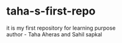# taha-s-first-repo
it is my first repository for learning purpose
<br>
author - Taha Aheras and Sahil sapkal


